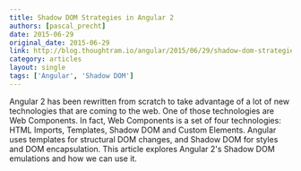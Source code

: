 ```yaml
---
title: Shadow DOM Strategies in Angular 2
authors: [pascal_precht]
date: 2015-06-29
original_date: 2015-06-29
link: http://blog.thoughtram.io/angular/2015/06/29/shadow-dom-strategies-in-angular2.html
category: articles
layout: single
tags: ['Angular', 'Shadow DOM']
---
```


Angular 2 has been rewritten from scratch to take advantage of a lot of new technologies that are coming to the web. One of those technologies are Web Components. In fact, Web Components is a set of four technologies: HTML Imports, Templates, Shadow DOM and Custom Elements. Angular uses templates for structural DOM changes, and Shadow DOM for styles and DOM encapsulation. This article explores Angular 2's Shadow DOM emulations and how we can use it.

<!-- Excerpt -->
